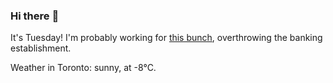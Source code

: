 ### Hi there :wave:

It's Tuesday! I'm probably working for [this bunch](https://github.com/kohofinancial), overthrowing the banking establishment.

Weather in Toronto: sunny, at -8°C.
